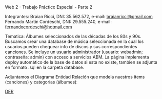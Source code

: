 Web 2 - Trabajo Práctico Especial - Parte 2

Integrantes:
Braian Ricci, DNI: 35.562.572, e-mail: braianricci@gmail.com
Fernando Martin Cordeschi, DNI: 29.555.240, e-mail: fernandocordeschi@hotmail.com

Tematica:
Álbumes seleccionados de las décadas de los 80s y 90s.
Buscamos crear una database de música seleccionada en la cual los usuarios pueden chequear info de discos y sus correspondientes canciones.
Se incluye un usuario administrador (usuario: webadmin; contraseña: admin) con acceso a servicios ABM.
La página implementa deploy automático de la base de datos si esta no existe, tambien se adjunta en formato .sql en la carpeta database.

Adjuntamos el Diagrama Entidad Relación que modela nuestros items (canciones) y categorias (álbumes):

[DER](https://raw.githubusercontent.com/koides/web2-tpe/master/DER.png)
